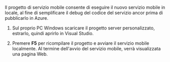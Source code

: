 

Il progetto di servizio mobile consente di eseguire il nuovo servizio mobile in locale, al fine di semplificare il debug del codice del servizio ancor prima di pubblicarlo in Azure.

1. Sul proprio PC Windows scaricare il progetto server personalizzato, estrarlo, quindi aprirlo in Visual Studio.

2. Premere **F5** per ricompilare il progetto e avviare il servizio mobile localmente. Al termine dell'avvio del servizio mobile, verrà visualizzata una pagina Web.

<!---HONumber=Nov15_HO3-->
